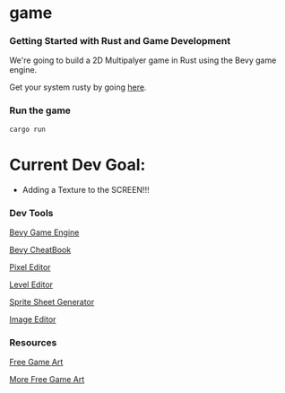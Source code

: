 # game

### Getting Started with Rust and Game Development
We're going to build a 2D Multipalyer game in Rust using the Bevy game engine. 

Get your system rusty by going [here](https://www.rust-lang.org/en-US/install.html).
### Run the game
```shell
cargo run
```
# Current Dev Goal:
- Adding a Texture to the SCREEN!!!

### Dev Tools 
[Bevy Game Engine](https://bevyengine.org/)

[Bevy CheatBook](https://bevy-cheatbook.github.io/)

[Pixel Editor](https://github.com/aseprite/aseprite)

[Level Editor](https://ldtk.io/)

[Sprite Sheet Generator](https://www.codeandweb.com/texturepacker)

[Image Editor](https://krita.org/en/download/krita-desktop/)

### Resources
[Free Game Art](https://itch.io/game-assets/free)

[More Free Game Art](https://opengameart.org/)


